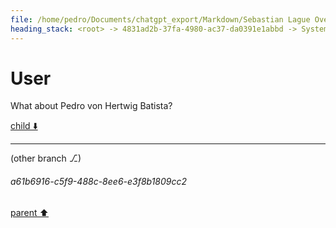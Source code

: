 ```yaml
---
file: /home/pedro/Documents/chatgpt_export/Markdown/Sebastian Lague Overview.md
heading_stack: <root> -> 4831ad2b-37fa-4980-ac37-da0391e1abbd -> System -> a40fe37a-3fec-4a8f-b24e-f0a96485b03a -> System -> aaa2c3d4-d93d-4fa9-afc6-8865536db17f -> User -> 89be3d41-71ae-4c92-bc0b-4412cd798f60 -> Assistant -> aaa2ab7f-557f-495c-8356-b1af510c42a2 -> User -> b40ac0df-3d2a-4526-81c7-11be97dcd4ea -> Assistant -> aaa2680c-eb8c-4620-9b1e-52d8ef9da0a7 -> User
---
```

# User

What about Pedro von Hertwig Batista?

[child ⬇️](#a61b6916-c5f9-488c-8ee6-e3f8b1809cc2)

---

(other branch ⎇)
###### a61b6916-c5f9-488c-8ee6-e3f8b1809cc2
[parent ⬆️](#aaa2680c-eb8c-4620-9b1e-52d8ef9da0a7)

